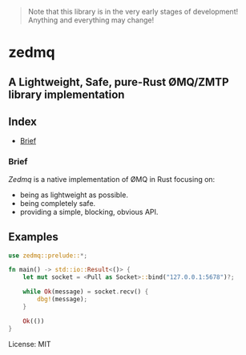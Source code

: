> Note that this library is in the very early stages of development!
> Anything and everything may change!

# zedmq

## A Lightweight, Safe, pure-Rust ØMQ/ZMTP library implementation

## Index

* [Brief](#brief)

### Brief

_Zedmq_ is a native implementation of ØMQ in Rust focusing on:

* being as lightweight as possible.
* being completely safe.
* providing a simple, blocking, obvious API.

## Examples

```rust
use zedmq::prelude::*;

fn main() -> std::io::Result<()> {
    let mut socket = <Pull as Socket>::bind("127.0.0.1:5678")?;

    while Ok(message) = socket.recv() {
        dbg!(message);
    }

    Ok(())
}
```

License: MIT
